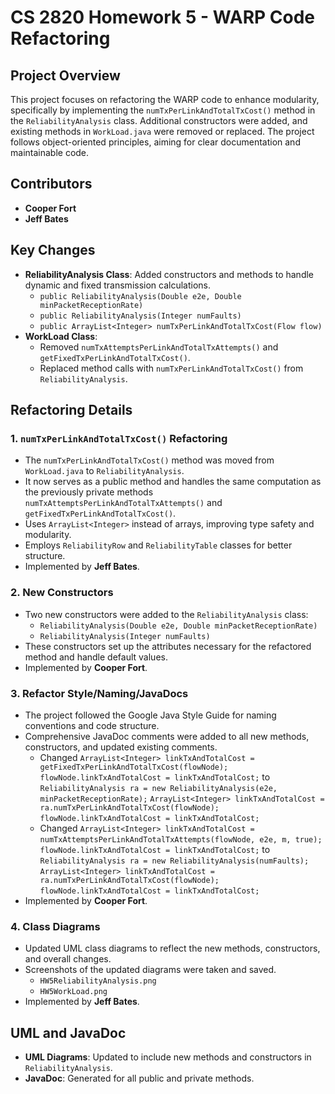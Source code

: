 # CS 2820 Homework 5 - WARP Code Refactoring

## Project Overview
This project focuses on refactoring the WARP code to enhance modularity, specifically by implementing the `numTxPerLinkAndTotalTxCost()` method in the `ReliabilityAnalysis` class. Additional constructors were added, and existing methods in `WorkLoad.java` were removed or replaced. The project follows object-oriented principles, aiming for clear documentation and maintainable code.

## Contributors
- **Cooper Fort** 
- **Jeff Bates** 

## Key Changes
- **ReliabilityAnalysis Class**: Added constructors and methods to handle dynamic and fixed transmission calculations.
  - `public ReliabilityAnalysis(Double e2e, Double minPacketReceptionRate)`
  - `public ReliabilityAnalysis(Integer numFaults)`
  - `public ArrayList<Integer> numTxPerLinkAndTotalTxCost(Flow flow)`
- **WorkLoad Class**: 
  - Removed `numTxAttemptsPerLinkAndTotalTxAttempts()` and `getFixedTxPerLinkAndTotalTxCost()`.
  - Replaced method calls with `numTxPerLinkAndTotalTxCost()` from `ReliabilityAnalysis`.

## Refactoring Details
### 1. `numTxPerLinkAndTotalTxCost()` Refactoring
- The `numTxPerLinkAndTotalTxCost()` method was moved from `WorkLoad.java` to `ReliabilityAnalysis`.
- It now serves as a public method and handles the same computation as the previously private methods `numTxAttemptsPerLinkAndTotalTxAttempts()` and `getFixedTxPerLinkAndTotalTxCost()`.
- Uses `ArrayList<Integer>` instead of arrays, improving type safety and modularity.
- Employs `ReliabilityRow` and `ReliabilityTable` classes for better structure.
- Implemented by **Jeff Bates**.

### 2. New Constructors
- Two new constructors were added to the `ReliabilityAnalysis` class:
  - `ReliabilityAnalysis(Double e2e, Double minPacketReceptionRate)`
  - `ReliabilityAnalysis(Integer numFaults)`
- These constructors set up the attributes necessary for the refactored method and handle default values.
- Implemented by **Cooper Fort**.

### 3. Refactor Style/Naming/JavaDocs
- The project followed the Google Java Style Guide for naming conventions and code structure.
- Comprehensive JavaDoc comments were added to all new methods, constructors, and updated existing comments.
  - Changed 
      `ArrayList<Integer> linkTxAndTotalCost = getFixedTxPerLinkAndTotalTxCost(flowNode);`
      `flowNode.linkTxAndTotalCost = linkTxAndTotalCost;`
    to 
      `ReliabilityAnalysis ra = new ReliabilityAnalysis(e2e, minPacketReceptionRate);`
      `ArrayList<Integer> linkTxAndTotalCost = ra.numTxPerLinkAndTotalTxCost(flowNode);`
      `flowNode.linkTxAndTotalCost = linkTxAndTotalCost;`
  - Changed
      `ArrayList<Integer> linkTxAndTotalCost =`
      `numTxAttemptsPerLinkAndTotalTxAttempts(flowNode, e2e, m, true);`
      `flowNode.linkTxAndTotalCost = linkTxAndTotalCost;`
    to
      `ReliabilityAnalysis ra = new ReliabilityAnalysis(numFaults);`
      `ArrayList<Integer> linkTxAndTotalCost = ra.numTxPerLinkAndTotalTxCost(flowNode);`
      `flowNode.linkTxAndTotalCost = linkTxAndTotalCost;`
- Implemented by **Cooper Fort**.

### 4. Class Diagrams
- Updated UML class diagrams to reflect the new methods, constructors, and overall changes.
- Screenshots of the updated diagrams were taken and saved.
  - `HW5ReliabilityAnalysis.png`
  - `HW5WorkLoad.png`
- Implemented by **Jeff Bates**.

## UML and JavaDoc
- **UML Diagrams**: Updated to include new methods and constructors in `ReliabilityAnalysis`.
- **JavaDoc**: Generated for all public and private methods.



